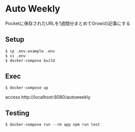 # Auto Weekly
Pocketに保存されたURLを1週間分まとめてGrowiの記事にする

## Setup
```bash
$ cp .env.example .env
$ vi .env
$ docker-compose build
```

## Exec
```
$ docker-compose up
```
access http://localhost:8080/autoweekly

## Testing
```
$ docker-compose run --rm app npm run test
```
